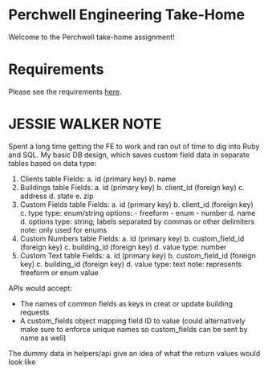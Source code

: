 # Perchwell Engineering Take-Home

Welcome to the Perchwell take-home assignment!

# Requirements

Please see the requirements [here](https://github.com/RivingtonHoldings/engineering_take_home/blob/main/REQUIREMENTS.md).

# JESSIE WALKER NOTE

Spent a long time getting the FE to work and ran out of time to dig into Ruby and SQL.
My basic DB design, which saves custom field data in separate tables based on data type:

1. Clients table
  Fields:
    a. id (primary key)
    b. name
2. Buildings table
  Fields:
    a. id (primary key)
    b. client_id (foreign key)
    c. address
    d. state
    e. zip
3. Custom Fields table
  Fields:
    a. id (primary key)
    b. client_id (foreign key)
    c. type
        type: enum/string
        options:
          - freeform
          - enum
          - number 
    d. name
    d. options
        type: string; labels separated by commas or other delimiters
        note: only used for enums
4. Custom Numbers table
  Fields:
    a. id (primary key)
    b. custom_field_id (foreign key)
    c. building_id (foreign key)
    d. value
        type: number
5. Custom Text table
  Fields:
    a. id (primary key)
    b. custom_field_id (foreign key)
    c. building_id (foreign key)
    d. value
        type: text
        note: represents freeform or enum value

APIs would accept:
  - The names of common fields as keys in creat or update building requests
  - A custom_fields object mapping field ID to value (could alternatively make
    sure to enforce unique names so custom_fields can be sent by name as well)

The dummy data in helpers/api give an idea of what the return values would look like
